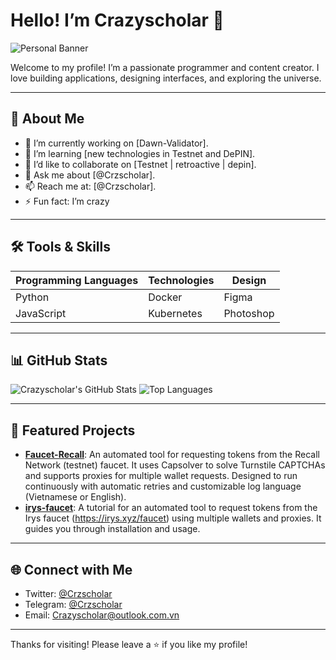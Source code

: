 # Hello! I’m Crazyscholar 👋

![Personal Banner](https://imgur.com/a/kHrH7IU)

Welcome to my profile! I’m a passionate programmer and content creator. I love building applications, designing interfaces, and exploring the universe.

---

## 🌟 About Me
- 🔭 I’m currently working on [Dawn-Validator].
- 🌱 I’m learning [new technologies in Testnet and DePIN].
- 👯 I’d like to collaborate on [Testnet | retroactive | depin].
- 💬 Ask me about [@Crzscholar].
- 📫 Reach me at: [@Crzscholar].
- ⚡ Fun fact: I’m crazy

---

## 🛠️ Tools & Skills

| Programming Languages | Technologies | Design    |
|-----------------------|--------------|-----------|
| Python                | Docker       | Figma     |
| JavaScript            | Kubernetes   | Photoshop |

---

## 📊 GitHub Stats
![Crazyscholar's GitHub Stats](https://github-readme-stats.vercel.app/api?username=Crazyscholarr&show_icons=true&theme=radical)
![Top Languages](https://github-readme-stats.vercel.app/api/top-langs/?username=Crazyscholarr&layout=compact&theme=radical)

---

## 🚀 Featured Projects
- **[Faucet-Recall](https://github.com/Crazyscholarr/Faucet-Recall)**: An automated tool for requesting tokens from the Recall Network (testnet) faucet. It uses Capsolver to solve Turnstile CAPTCHAs and supports proxies for multiple wallet requests. Designed to run continuously with automatic retries and customizable log language (Vietnamese or English).
- **[irys-faucet](https://github.com/Crazyscholarr/irys-faucet)**: A tutorial for an automated tool to request tokens from the Irys faucet (https://irys.xyz/faucet) using multiple wallets and proxies. It guides you through installation and usage.

---

## 🌐 Connect with Me
- Twitter: [@Crzscholar](https://twitter.com/Crzscholarr)
- Telegram: [@Crzscholar](https://t.me/Crzscholar)
- Email: [Crazyscholar@outlook.com.vn](mailto:Crazyscholar@outlook.com.vn)

---

Thanks for visiting! Please leave a ⭐ if you like my profile!
